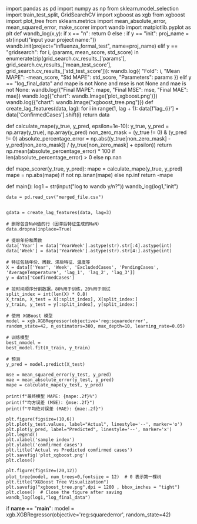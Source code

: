 import pandas as pd
import numpy as np
from sklearn.model_selection import train_test_split, GridSearchCV
import xgboost as xgb
from xgboost import plot_tree
from sklearn.metrics import mean_absolute_error, mean_squared_error, make_scorer
import wandb
import matplotlib.pyplot as plt
def wandb_log(x,y):
    if x == "n":
        return 0 
    else :
        if y == "init":
            proj_name = str(input("input your project name:"))
            wandb.init(project="influenza_formal_test", name=proj_name)
        elif y == "gridsearch":
            for i, (params, mean_score, std_score) in enumerate(zip(grid_search.cv_results_['params'],
                                                            grid_search.cv_results_['mean_test_score'],
                                                            grid_search.cv_results_['std_test_score'])):
                wandb.log({
                 "Fold": i,
                "Mean MAPE": -mean_score,
                "Std MAPE": std_score,
                "Parameters": params
        })
        elif y == "log_final_data" and mape is not None and mse is not None and mae is not None:
            wandb.log({"Final MAPE": mape, "Final MSE": mse, "Final MAE": mae})
            wandb.log({"chart": wandb.Image('plot_xgboost.png')})
            wandb.log({"chart": wandb.Image("xgboost_tree.png")})
def create_lag_features(data, lag):
    for i in range(1, lag + 1):
        data[f'lag_{i}'] = data['ConfirmedCases'].shift(i)
    return data
        
def calculate_mape(y_true, y_pred, epsilon=1e-10):
    y_true, y_pred = np.array(y_true), np.array(y_pred)
    non_zero_mask = (y_true != 0) & (y_pred != 0)
    absolute_percentage_error = np.abs((y_true[non_zero_mask] - y_pred[non_zero_mask]) / (y_true[non_zero_mask] + epsilon))
    return np.mean(absolute_percentage_error) * 100 if len(absolute_percentage_error) > 0 else np.nan

def mape_scorer(y_true, y_pred):
    mape = calculate_mape(y_true, y_pred)
    mape = np.abs(mape) if not np.isnan(mape) else np.inf
    return -mape

def main():
    log1 = str(input("log to wandb y/n?"))
    wandb_log(log1,"init")

    data = pd.read_csv("merged_file.csv")
    

    gdata = create_lag_features(data, lag=3)
    
    # 删除包含NaN值的行（因滞后特征生成的NaN）
    data.dropna(inplace=True)
    
    # 提取年份和周数
    data['Year'] = data['YearWeek'].astype(str).str[:4].astype(int)
    data['Week'] = data['YearWeek'].astype(str).str[4:].astype(int)

    # 特征包括年份、周数、滞后特征、温度等
    X = data[['Year', 'Week', 'ExcludedCases', 'PendingCases', 'AverageTemperature', 'lag_1', 'lag_2', 'lag_3']]
    y = data['ConfirmedCases']

    # 按时间顺序分割数据，80%用于训练，20%用于测试
    split_index = int(len(X) * 0.8)
    X_train, X_test = X[:split_index], X[split_index:]
    y_train, y_test = y[:split_index], y[split_index:]

    # 使用 XGBoost 模型
    model = xgb.XGBRegressor(objective='reg:squarederror', random_state=42, n_estimators=300, max_depth=10, learning_rate=0.05)

    # 训练模型
    best_nmodel = 
    best_model.fit(X_train, y_train)

    # 预测
    y_pred = model.predict(X_test)

    mse = mean_squared_error(y_test, y_pred)
    mae = mean_absolute_error(y_test, y_pred)
    mape = calculate_mape(y_test, y_pred)

    print(f"最终模型 MAPE: {mape:.2f}%")
    print(f"均方误差 (MSE): {mse:.2f}")
    print(f"平均绝对误差 (MAE): {mae:.2f}")

    plt.figure(figsize=(10,6))
    plt.plot(y_test.values, label="Actual", linestyle='--', marker='o')
    plt.plot(y_pred, label="Predicted", linestyle='--', marker='x')
    plt.legend()
    plt.xlabel('sample index')
    plt.ylabel('comfirmed cases')
    plt.title('Actual vs Predicted comfirmed cases')
    plt.savefig('plot_xgboost.png')
    plt.close()

    plt.figure(figsize=(20,12))
    plot_tree(model, num_trees=0,fontsize = 12)  # 0 表示第一棵树
    plt.title("XGBoost Tree Visualization")
    plt.savefig("xgboost_tree.png",dpi = 1200 , bbox_inches = "tight")
    plt.close()  # Close the figure after saving
    wandb_log(log1,"log_final_data")
if __name__ == "__main__":
     model = xgb.XGBRegressor(objective='reg:squarederror', random_state=42)
